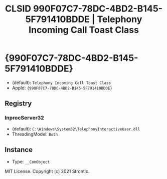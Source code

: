 ﻿---
title: "CLSID 990F07C7-78DC-4BD2-B145-5F791410BDDE | Telephony Incoming Call Toast Class"
excerpt: What is COM-Object CLSID 990F07C7-78DC-4BD2-B145-5F791410BDDE?
---

# {990F07C7-78DC-4BD2-B145-5F791410BDDE}

* (default): `Telephony Incoming Call Toast Class`
* AppId: `{990F07C7-78DC-4BD2-B145-5F791410BDDE}`

## Registry


### InprocServer32

* (default): `C:\Windows\System32\TelephonyInteractiveUser.dll`
* ThreadingModel: `Both`

## Instance

* Type: `__ComObject`

MIT License. Copyright (c) 2021 Strontic.


